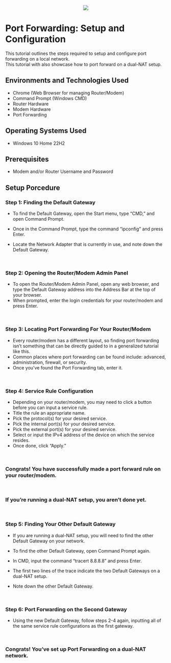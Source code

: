 <p align="center">
<img src="https://github.com/user-attachments/assets/07a5ebb0-51c9-4de2-8f40-5fb1ffa2ee1b"/>
</p>

<h1>Port Forwarding: Setup and Configuration</h1>
This tutorial outlines the steps required to setup and configure port forwarding on a local network.
<br> This tutorial with also showcase how to port forward on a dual-NAT setup.</br>

<h2>Environments and Technologies Used</h2>

- Chrome (Web Browser for managing Router/Modem)
- Command Prompt (Windows CMD)
- Router Hardware
- Modem Hardware
- Port Forwarding
  
<h2>Operating Systems Used</h2>

- Windows 10 Home</b> 22H2

<h2>Prerequisites</h2>

- Modem and/or Router Username and Password

<h2>Setup Porcedure</h2>

<h3>Step 1: Finding the Default Gateway</h3> 

- To find the Default Gateway, open the Start menu, type “CMD,” and open Command Prompt.
- Once in the Command Prompt, type the command “ipconfig” and press Enter.
- Locate the Network Adapter that is currently in use, and note down the Default Gateway.
  >

  </br>

<h3>Step 2: Opening the Router/Modem Admin Panel</h3>

- To open the Router/Modem Admin Panel, open any web browser, and type the Default Gateway address into the Address Bar at the top of your browser.
- When prompted, enter the login credentials for your router/modem and press Enter.
  >

</br>

<h3>Step 3: Locating Port Forwarding For Your Router/Modem</h3>

- Every router/modem has a different layout, so finding port forwarding isn’t something that can be directly guided to in a generalized tutorial like this.
- Common places where port forwarding can be found include: advanced, administration, firewall, or security.
- Once you’ve found the Port Forwarding tab, enter it.
  >

</br>

<h3>Step  4: Service Rule Configuration</h3>

- Depending on your router/modem, you may need to click a button before you can input a service rule.
- Title the rule an appropriate name.
- Pick the protocol(s) for your desired service.
- Pick the internal port(s) for your desired service.
- Pick the external port(s) for your desired service.
- Select or input the IPv4 address of the device on which the service resides.
- Once done, click “Apply.”
  >

</br>

<h3>Congrats! You have successfully made a port forward rule on your router/modem.</h3>

<br><h3>If you’re running a dual-NAT setup, you aren’t done yet.</h3></br>

<h3>Step 5: Finding Your Other Default Gateway</h3>

- If you are running a dual-NAT setup, you will need to find the other Default Gateway on your network.
- To find the other Default Gateway, open Command Prompt again.
- In CMD, input the command “tracert 8.8.8.8” and press Enter.
- The first two lines of the trace indicate the two Default Gateways on a dual-NAT setup.
- Note down the other Default Gateway.
  >

  </br>

<h3>Step 6: Port Forwarding on the Second Gateway</h3>

- Using the new Default Gateway, follow steps 2-4 again, inputting all of the same service rule configurations as the first gateway.
  >
  >

</br>

<h3>Congrats! You’ve set up Port Forwarding on a dual-NAT network.</h3>


